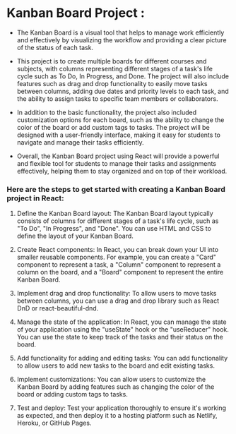 # Kanban Board Project :


 * The Kanban Board is a visual tool that helps to manage work efficiently and effectively by visualizing the workflow and providing a clear picture of the status of each task.

* This project is to create multiple boards for different courses and subjects, with columns representing different stages of a task's life cycle such as To Do, In Progress, and Done. The project will also include features such as drag and drop functionality to easily move tasks between columns, adding due dates and priority levels to each task, and the ability to assign tasks to specific team members or collaborators.

* In addition to the basic functionality, the project  also included customization options for each board, such as the ability to change the color of the board or add custom tags to tasks. The project will be designed with a user-friendly interface, making it easy for students to navigate and manage their tasks efficiently.

* Overall, the Kanban Board project using React will provide a powerful and flexible tool for students to manage their tasks and assignments effectively, helping them to stay organized and on top of their workload.


### **Here are the steps to get started with creating a Kanban Board project in React:** 


1. Define the Kanban Board layout: The Kanban Board layout typically consists of columns for different stages of a task's life cycle, such as "To Do", "In Progress", and "Done". You can use HTML and CSS to define the layout of your Kanban Board.

2. Create React components: In React, you can break down your UI into smaller reusable components. For example, you can create a "Card" component to represent a task, a "Column" component to represent a column on the board, and a "Board" component to represent the entire Kanban Board.

3. Implement drag and drop functionality: To allow users to move tasks between columns, you can use a drag and drop library such as React DnD or react-beautiful-dnd.

4. Manage the state of the application: In React, you can manage the state of your application using the "useState" hook or the "useReducer" hook. You can use the state to keep track of the tasks and their status on the board.

5. Add functionality for adding and editing tasks: You can add functionality to allow users to add new tasks to the board and edit existing tasks.

6. Implement customizations: You can allow users to customize the Kanban Board by adding features such as changing the color of the board or adding custom tags to tasks.

7. Test and deploy: Test your application thoroughly to ensure it's working as expected, and then deploy it to a hosting platform such as Netlify, Heroku, or GitHub Pages.

